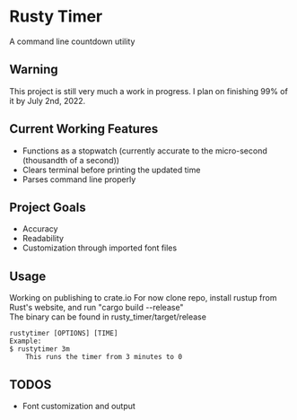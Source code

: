 # Rusty Timer 
A command line countdown utility 
## Warning 
This project is still very much a work in progress. I plan on finishing 99% of it by July 2nd, 2022. 

## Current Working Features 
* Functions as a stopwatch (currently accurate to the micro-second (thousandth of a second)) 
* Clears terminal before printing the updated time 
* Parses command line properly

## Project Goals 
* Accuracy 
* Readability 
* Customization through imported font files 
## Usage 
Working on publishing to crate.io
For now clone repo, install rustup from Rust's website, and run "cargo build --release"  
The binary can be found in rusty_timer/target/release
```
rustytimer [OPTIONS] [TIME]
Example: 
$ rustytimer 3m
    This runs the timer from 3 minutes to 0
```

## TODOS
* Font customization and output 

